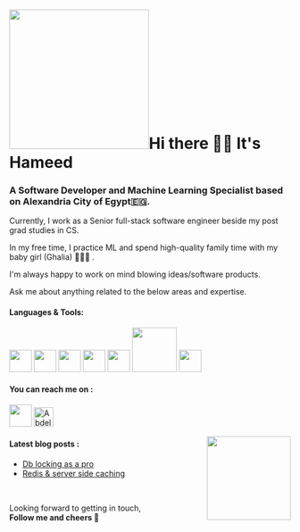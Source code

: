 </div>
<h1><img src="https://github.com/hameed0z/hameed0z/blob/master/hey.png" width="250">Hi there 👋🏼 It's Hameed</h1>

<h3> A Software Developer and Machine Learning Specialist based on Alexandria City of Egypt🇪🇬. </h3>

<p> Currently, I work as a Senior full-stack software engineer beside my post grad studies in CS. </p>
<p> In my free time, I practice ML and spend high-quality family time with my baby girl (Ghalia) 👶🏻🍼 . </p>
<p> I'm always happy to work on mind blowing ideas/software products. </p>
<p> Ask me about anything related to the below areas and expertise. </p>

</div>

<div width="100%">
<h4> Languages & Tools: </h4>
<p>
  <img src="https://media3.giphy.com/media/kdFc8fubgS31b8DsVu/giphy.webp" width="40">
  <img src="https://media.giphy.com/media/SU2ic3wTfuC6JhD1lA/giphy.gif" width="40">
  <img src="https://media3.giphy.com/media/ln7z2eWriiQAllfVcn/200w.webp" width="40">
  <img src="https://i.giphy.com/media/LMt9638dO8dftAjtco/200.webp" width="40">
  <img src="https://i.giphy.com/media/eNAsjO55tPbgaor7ma/200w.webp" width="40">
  <img src="https://media.giphy.com/media/kH1DBkPNyZPOk0BxrM/giphy.gif" width="80">
  <img src="https://i.giphy.com/media/IdyAQJVN2kVPNUrojM/200.webp" width="40">
</p>
</div>

<div width="100%">
<h4> You can reach me on : </h4>
<p>
<a href="https://twitter.com/hameed0z"><img src="https://media.giphy.com/media/M9O6ePwNJ58UMF1Rvq/giphy.gif" width="40"></a>
<a href="https://dev.to/7ameed"><img src="https://d2fltix0v2e0sb.cloudfront.net/dev-badge.svg" alt="Abdelhameed Muhammad's DEV Profile" width="35"></a>

</p>
</div>

<img align="right" src="https://media.giphy.com/media/Q7opT6UobSFl5HQxjI/giphy.gif" width="150">

<div width="100%">
<h4> Latest blog posts : </h4>

- [Db locking as a pro](https://hameed0z.github.io/blog/db-locking-as-pro)
- [Redis & server side caching](https://hameed0z.github.io/blog/redis_and_mem_caching)

</div>

<br/>

<p> 
Looking forward to getting in touch, <br/>
<b> Follow me and cheers 💙 </b>
</p>
